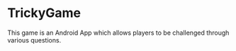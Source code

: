 # TrickyGame
This game is an Android App which allows players to be challenged through various questions.
